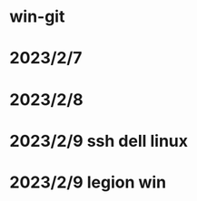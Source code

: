 <!--
 * @Author: likecanyon 1174578375@qq.com
 * @Date: 2023-02-07 17:01:22
 * @LastEditors: likecanyon 1174578375@qq.com
 * @LastEditTime: 2023-02-09 10:55:55
 * @FilePath: \win-git\readme.md
 * @Description: 这是默认设置,请设置`customMade`, 打开koroFileHeader查看配置 进行设置: https://github.com/OBKoro1/koro1FileHeader/wiki/%E9%85%8D%E7%BD%AE
-->
# win-git
# 2023/2/7
# 2023/2/8
# 2023/2/9 ssh dell linux
# 2023/2/9 legion win